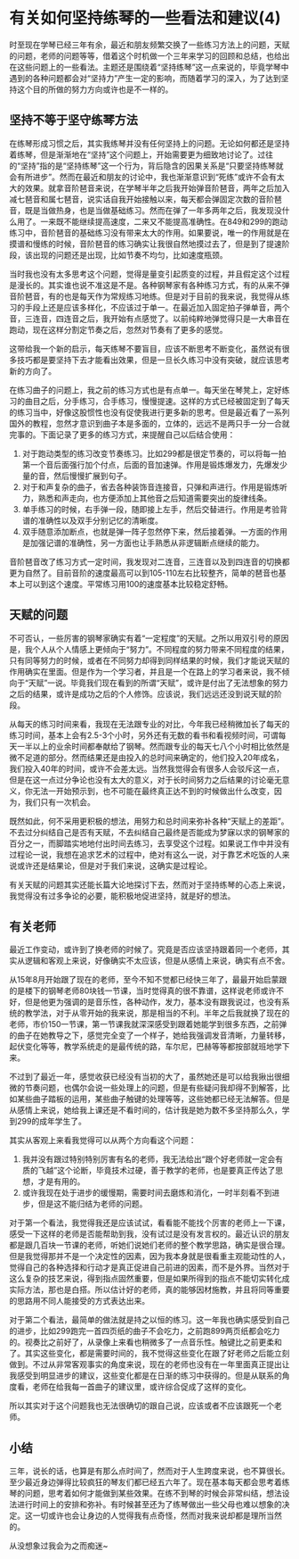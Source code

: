# 有关如何坚持练琴的一些看法和建议(4)

时至现在学琴已经三年有余，最近和朋友频繁交换了一些练习方法上的问题，天赋的问题，老师的问题等等，借着这个时机做一个三年来学习的回顾和总结，也给出在这些问题上的一些看法。主题还是围绕着“坚持练琴”这一点来说的，毕竟学琴中遇到的各种问题都会对“坚持力”产生一定的影响，而随着学习的深入，为了达到坚持这个目的所做的努力方向或许也是不一样的。

## 坚持不等于坚守练琴方法

在练琴形成习惯之后，其实我练琴并没有任何坚持上的问题。无论如何都还是坚持着练琴，但是渐渐地在“坚持”这个问题上，开始需要更为细致地讨论了。过往的“坚持”指的是“坚持练琴”这一个行为，背后隐含的因果关系是“只要坚持练琴就会有所进步”。然而在最近和朋友的讨论中，我也渐渐意识到“死练”或许不会有太大的效果。就拿音阶琶音来说，在学琴半年之后我开始弹音阶琶音，两年之后加入减七琶音和属七琶音，说实话自我开始接触以来，每天都会弹固定次数的音阶琶音，既是当做热身，也是当做基础练习。然而在弹了一年多两年之后，我发现没什么用了。一来既不能继续提高速度，二来又不能提高准确性。在849和299的跑动练习中，音阶琶音的基础练习没有带来太大的作用。如果要说，唯一的作用就是在摸谱和慢练的时候，音阶琶音的练习确实让我很自然地摸过去了，但是到了提速阶段，该出现的问题还是出现，比如节奏不均匀，比如速度瓶颈。

当时我也没有太多思考这个问题，觉得是量变引起质变的过程，并且假定这个过程是漫长的。其实谁也说不准这是不是。各种钢琴家有各种练习方式，有的从来不弹音阶琶音，有的也是每天作为常规练习地练。但是对于目前的我来说，我觉得从练习的手段上还是应该多样化，不应该过于单一。在最近加入固定拍子弹单音，两个音，三连音，四连音之后，我开始有点感觉了。以前纯粹地弹觉得只是一大串音在跑动，现在这样分割定节奏之后，忽然对节奏有了更多的感觉。

这带给我一个新的启示，每天练琴不要盲目，应该不断思考不断变化，虽然说有很多技巧都是要坚持下去才能看出效果，但是一旦长久练习中没有突破，就应该思考新的方向了。

在练习曲子的问题上，我之前的练习方式也是有点单一。每天坐在琴凳上，定好练习的曲目之后，分手练习，合手练习，慢慢提速。这样的方式已经被固定到了每天的练习当中，好像这股惯性也没有促使我进行更多新的思考。但是最近看了一系列国外的教程，忽然才意识到曲子本是多面的，立体的，远远不是两只手一分一合就完事的。下面记录了更多的练习方式，来提醒自己以后结合使用：

1. 对于跑动类型的练习改变节奏练习。比如299都是很定节奏的，可以将每一拍第一个音后面强行加个付点，后面的音加速弹。作用是锻炼爆发力，先爆发少量的音，然后慢慢扩展到句子。
2. 对于和声复杂的曲子，省去各种装饰音连接音，只弹和声进行。作用是锻炼听力，熟悉和声走向，也方便添加上其他音之后知道需要突出的旋律线条。
3. 单手练习的时候，右手弹一段，随即接上左手，然后交替进行。作用是考验背谱的准确性以及双手分别记忆的清晰度。
4. 双手随意添加断点，也就是弹一阵子忽然停下来，然后接着弹。一方面的作用是加强记谱的准确性，另一方面也让手熟悉从非逻辑断点继续的能力。

音阶琶音改了练习方式一定时间，我发现对二连音，三连音以及到四连音的切换都更为自然了。目前音阶的速度最高可以到105-110左右比较整齐，简单的琶音也基本上可以到这个速度。平常练习用100的速度基本比较稳定舒畅。

## 天赋的问题

不可否认，一些厉害的钢琴家确实有着“一定程度”的天赋。之所以用双引号的原因是，我个人从个人情感上更倾向于“努力”。不同程度的努力带来不同程度的结果，只有同等努力的时候，或者在不同努力却得到同样结果的时候，我们才能说天赋的作用确实在里面。但是作为一个学习者，并且是一个在路上的学习者来说，我不倾向于“天赋”一说。毕竟我们现在看到的所谓“天赋”，或许是付出了无法想象的努力之后的结果，或许是成功之后的个人修饰。应该说，我们远远还没到说天赋的阶段。

从每天的练习时间来看，我现在无法跟专业的对比，今年我已经稍微加长了每天的练习时间，基本上会有2.5-3个小时，另外还有无数的看书和看视频时间，可谓每天一半以上的业余时间都奉献给了钢琴。然而跟专业的每天七八个小时相比依然是微不足道的部分。然而结果还是由投入的总时间来确定的，他们投入20年成名，我们投入40年的时间，或许不会差太远。当然我觉得会有很多人会驳斥这一点，但是在这一点过分争论也没有太大的意义，对于长时间努力之后结果的讨论毫无意义，你无法一开始预示到，也不可能在最终真正达不到的时候做出什么改变，因为，我们只有一次机会。

既然如此，何不采用更积极的想法，用努力和总时间来弥补各种“天赋上的差距”。不去过分纠结自己是否有天赋，不去纠结自己最终是否能成为梦寐以求的钢琴家的百分之一，而脚踏实地地付出时间去练习，去享受这个过程。如果说工作中并没有过程论一说，我想在追求艺术的过程中，绝对有这么一说，对于靠艺术吃饭的人来说或许还是结果论，但是对于我们来说，这确实是过程论。

有关天赋的问题其实还能长篇大论地探讨下去，然而对于坚持练琴的心态上来说，我觉得没有过多争论的必要，能积极地促进坚持，就是好的想法。

## 有关老师

最近工作变动，或许到了换老师的时候了。究竟是否应该坚持跟着同一个老师，其实从逻辑和客观上来说，好像确实不太应该，但是从感情上来说，确实有点不舍。

从15年8月开始跟了现在的老师，至今不知不觉都已经快三年了，最最开始启蒙跟的是楼下的钢琴老师80块钱一节课，当时觉得真的很不靠谱，这样说老师或许不好，但是他更为强调的是音乐性，各种动作，发力，基本没有跟我说过，也没有系统的教学法，对于从零开始的我来说，那是相当的不利。半年之后我就换了现在的老师，市价150一节课，第一节课我就深深感受到跟着她能学到很多东西，之前弹的曲子在她教导之下，感觉完全变了一个样子，她给我强调发音清晰，力量转移，起伏变化等等，教学系统走的是最传统的路，车尔尼，巴赫等等都按部就班地学下来。

不过到了最近一年，感觉收获已经没有当初的大了，虽然她还是可以给我揪出很细微的节奏问题，也偶尔会说一些处理上的问题，但是有些疑问我却得不到解答，比如某些曲子踏板的运用，某些曲子触键的处理等等，这些她都已经无法解答。但是从感情上来说，她给我上课还是不看时间的，估计我是她为数不多坚持那么久，学到299的成年学生了。

其实从客观上来看我觉得可以从两个方向看这个问题：

1. 我并没有跟过特别特别厉害有名的老师，我无法给出“跟个好老师就一定会有质的飞越”这个论断，毕竟技术过硬，善于教学的老师，也是要真正传达了思想，才是有用的。
2. 或许我现在处于进步的缓慢期，需要时间去磨炼和消化，一时半刻看不到进步，但是这不能归结为老师的问题。

对于第一个看法，我觉得我还是应该试试，看看能不能找个厉害的老师上一下课，感受一下这样的老师是否能帮助到我，没有试过是没有发言权的。最近认识的朋友都是跟几百块一节课的老师，听她们说她们老师的整个教学思路，确实是很合理。但是我觉得那并不是一个决定性的因素，因为我本身就是很看重主观能动性的人，觉得自己的各种选择和行动才是真正促进自己前进的因素，而不是外界。当然对于这么复杂的技艺来说，得到指点固然重要，但是如果所得到的指点不能切实转化成实际方法，那也是白搭。所以估计好的老师，真的能够因材施教，并且将同等重要的思路用不同人能接受的方式表达出来。

对于第二个看法，最简单的做法就是持之以恒的练习。这一年我也确实感受到自己的进步，比如299跑完一首四页纸的曲子不会吃力，之前跑899两页纸都会吃力的。视奏比之前好了，从录像上来看也稍微多了一点音乐性。触键比之前更柔和了。其实这些变化，都是需要时间的，我不觉得这些变化在跟了好老师之后能立刻做到。不过从非常客观事实的角度来说，现在的老师也没有在一年里面真正提出让我感受到明显进步的建议，这些变化都是在日渐的练习中获得的。但是从联系的角度看，老师在给我每一首曲子的建议里，或许综合促成了这样的变化。

所以其实对于这个问题我也无法很确切的跟自己说，应该或者不应该跟死一个老师。

## 小结

三年，说长的话，也算是有那么点时间了，然而对于人生跨度来说，也不算很长。至少最近身边弹得比较疯狂的琴友们都已经五六年了。现在基本每天都会思考着练琴的问题，思考着如何才能做到某些效果。在练不到琴的时候会非常纠结，想法设法进行时间上的安排和弥补。有时候甚至还为了练琴做出一些父母也难以想象的决定。这一切或许也会让身边的人觉得我有点奇怪，然而对我来说却都是理所当然的。

从没想象过我会为之而痴迷~
